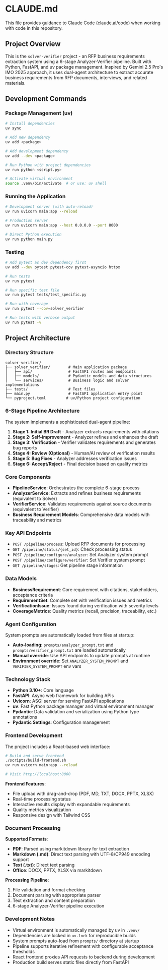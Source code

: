 # CLAUDE.md

This file provides guidance to Claude Code (claude.ai/code) when working with code in this repository.

## Project Overview

This is the `solver-verifier` project - an RFP business requirements extraction system using a 6-stage Analyzer-Verifier pipeline. Built with Python, FastAPI, and uv package management. Inspired by Gemini 2.5 Pro's IMO 2025 approach, it uses dual-agent architecture to extract accurate business requirements from RFP documents, interviews, and related materials.

## Development Commands

### Package Management (uv)
```bash
# Install dependencies
uv sync

# Add new dependency
uv add <package>

# Add development dependency  
uv add --dev <package>

# Run Python with project dependencies
uv run python <script.py>

# Activate virtual environment
source .venv/bin/activate  # or use: uv shell
```

### Running the Application
```bash
# Development server (with auto-reload)
uv run uvicorn main:app --reload

# Production server
uv run uvicorn main:app --host 0.0.0.0 --port 8000

# Direct Python execution
uv run python main.py
```

### Testing
```bash
# Add pytest as dev dependency first
uv add --dev pytest pytest-cov pytest-asyncio httpx

# Run tests
uv run pytest

# Run specific test file
uv run pytest tests/test_specific.py

# Run with coverage
uv run pytest --cov=solver_verifier

# Run tests with verbose output
uv run pytest -v
```

## Project Architecture

### Directory Structure
```
solver-verifier/
├── solver_verifier/        # Main application package
│   ├── api/                # FastAPI routes and endpoints
│   ├── models/             # Pydantic models and data structures
│   └── services/           # Business logic and solver implementations
├── tests/                  # Test files
├── main.py                 # FastAPI application entry point
└── pyproject.toml         # uv/Python project configuration
```

### 6-Stage Pipeline Architecture

The system implements a sophisticated dual-agent pipeline:

1. **Stage 1: Initial BR Draft** - Analyzer extracts requirements with citations
2. **Stage 2: Self-improvement** - Analyzer refines and enhances the draft  
3. **Stage 3: Verification** - Verifier validates requirements and generates bug reports
4. **Stage 4: Review (Optional)** - Human/AI review of verification results
5. **Stage 5: Bug Fixes** - Analyzer addresses verification issues
6. **Stage 6: Accept/Reject** - Final decision based on quality metrics

### Core Components

- **PipelineService**: Orchestrates the complete 6-stage process
- **AnalyzerService**: Extracts and refines business requirements (equivalent to Solver)
- **VerifierService**: Validates requirements against source documents (equivalent to Verifier)
- **Business Requirement Models**: Comprehensive data models with traceability and metrics

### Key API Endpoints

- `POST /pipeline/process`: Upload RFP documents for processing
- `GET /pipeline/status/{set_id}`: Check processing status
- `POST /pipeline/configure/analyzer`: Set Analyzer system prompt
- `POST /pipeline/configure/verifier`: Set Verifier system prompt  
- `GET /pipeline/stages`: Get pipeline stage information

### Data Models

- **BusinessRequirement**: Core requirement with citations, stakeholders, acceptance criteria
- **RequirementSet**: Complete set with verification issues and metrics
- **VerificationIssue**: Issues found during verification with severity levels
- **CoverageMetrics**: Quality metrics (recall, precision, traceability, etc.)

### Agent Configuration

System prompts are automatically loaded from files at startup:
- **Auto-loading**: `prompts/analyzer_prompt.txt` and `prompts/verifier_prompt.txt` are loaded automatically
- **Manual override**: Use API endpoints to update prompts at runtime
- **Environment override**: Set `ANALYZER_SYSTEM_PROMPT` and `VERIFIER_SYSTEM_PROMPT` env vars

### Technology Stack
- **Python 3.10+**: Core language
- **FastAPI**: Async web framework for building APIs
- **Uvicorn**: ASGI server for serving FastAPI applications
- **uv**: Fast Python package manager and virtual environment manager
- **Pydantic**: Data validation and serialization using Python type annotations
- **Pydantic Settings**: Configuration management

### Frontend Development

The project includes a React-based web interface:

```bash
# Build and serve frontend
./scripts/build-frontend.sh
uv run uvicorn main:app --reload

# Visit http://localhost:8000
```

**Frontend Features**:
- File upload with drag-and-drop (PDF, MD, TXT, DOCX, PPTX, XLSX)
- Real-time processing status
- Interactive results display with expandable requirements
- Quality metrics visualization
- Responsive design with Tailwind CSS

### Document Processing

**Supported Formats**:
- **PDF**: Parsed using markitdown library for text extraction
- **Markdown (.md)**: Direct text parsing with UTF-8/CP949 encoding support
- **Text (.txt)**: Direct text parsing
- **Office**: DOCX, PPTX, XLSX via markitdown

**Processing Pipeline**:
1. File validation and format checking
2. Document parsing with appropriate parser
3. Text extraction and content preparation
4. 6-stage Analyzer-Verifier pipeline execution

### Development Notes
- Virtual environment is automatically managed by uv in `.venv/`
- Dependencies are locked in `uv.lock` for reproducible builds
- System prompts auto-load from `prompts/` directory at startup
- Pipeline supports iterative refinement with configurable acceptance thresholds
- React frontend proxies API requests to backend during development
- Production build serves static files directly from FastAPI